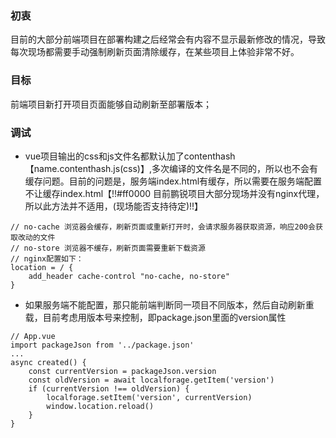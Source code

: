 ### 初衷
目前的大部分前端项目在部署构建之后经常会有内容不显示最新修改的情况，导致每次现场都需要手动强制刷新页面清除缓存，在某些项目上体验非常不好。

### 目标

前端项目新打开项目页面能够自动刷新至部署版本；

### 调试

- vue项目输出的css和js文件名都默认加了contenthash【name.contenthash.js(css)】,多次编译的文件名是不同的，所以也不会有缓存问题。目前的问题是，服务端index.html有缓存，所以需要在服务端配置不让缓存index.html【!!#ff0000 目前鹏锐项目大部分现场并没有nginx代理，所以此方法并不适用，(现场能否支持待定)!!】

```
// no-cache 浏览器会缓存，刷新页面或重新打开时，会请求服务器获取资源，响应200会获取改动的文件
// no-store 浏览器不缓存，刷新页面需要重新下载资源
// nginx配置如下：
location = / {
	add_header cache-control "no-cache, no-store"
}
```
- 如果服务端不能配置，那只能前端判断同一项目不同版本，然后自动刷新重载，目前考虑用版本号来控制，即package.json里面的version属性

```
// App.vue
import packageJson from '../package.json'
...
async created() {
    const currentVersion = packageJson.version
    const oldVersion = await localforage.getItem('version')
    if (currentVersion !== oldVersion) {
        localforage.setItem('version', currentVersion)
        window.location.reload()
    }
}
```
